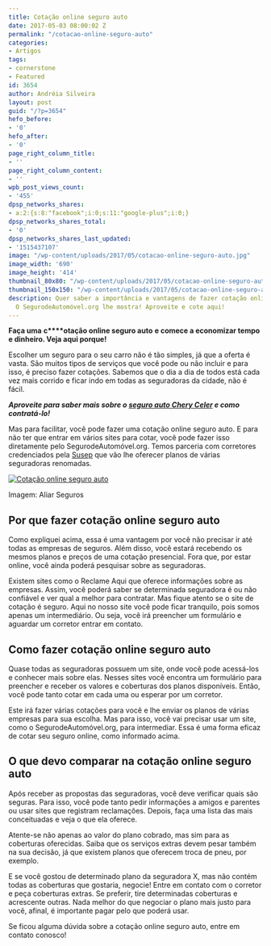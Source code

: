 ```yaml
---
title: Cotação online seguro auto
date: 2017-05-03 08:00:02 Z
permalink: "/cotacao-online-seguro-auto"
categories:
- Artigos
tags:
- cornerstone
- Featured
id: 3654
author: Andréia Silveira
layout: post
guid: "/?p=3654"
hefo_before:
- '0'
hefo_after:
- '0'
page_right_column_title:
- ''
page_right_column_content:
- ''
wpb_post_views_count:
- '455'
dpsp_networks_shares:
- a:2:{s:8:"facebook";i:0;s:11:"google-plus";i:0;}
dpsp_networks_shares_total:
- '0'
dpsp_networks_shares_last_updated:
- '1515437107'
image: "/wp-content/uploads/2017/05/cotacao-online-seguro-auto.jpg"
image_width: '690'
image_height: '414'
thumbnail_80x80: "/wp-content/uploads/2017/05/cotacao-online-seguro-auto-80x80.jpg"
thumbnail_150x150: "/wp-content/uploads/2017/05/cotacao-online-seguro-auto-150x150.jpg"
description: Quer saber a importância e vantagens de fazer cotação online seguro auto?
  O SegurodeAutomóvel.org lhe mostra! Aproveite e cote aqui!
---
```


**Faça uma** **c****otação online seguro auto** **e comece a economizar tempo e dinheiro. Veja aqui porque!**

Escolher um seguro para o seu carro não é tão simples, já que a oferta é vasta. São muitos tipos de serviços que você pode ou não incluir e para isso, é preciso fazer cotações. Sabemos que o dia a dia de todos está cada vez mais corrido e ficar indo em todas as seguradoras da cidade, não é fácil.

_**Aproveite para saber mais sobre o <a href="/seguro-auto-chery-celer" target="_blank" rel="noopener noreferrer">seguro auto Chery Celer</a> e como contratá-lo!**_

Mas para facilitar, você pode fazer uma cotação online seguro auto. E para não ter que entrar em vários sites para cotar, você pode fazer isso diretamente pelo SegurodeAutomóvel.org. Temos parceria com corretores credenciados pela <a href="http://www.susep.gov.br/" target="_blank" rel="noopener noreferrer">Susep</a> que vão lhe oferecer planos de várias seguradoras renomadas.

<div id="attachment_3655" style="width: 700px" class="wp-caption aligncenter">
  <a href="/wp-content/uploads/2017/05/cotacao-online-seguro-auto.jpg"><img class="wp-image-3655 size-full" title="Cotação online seguro auto" src="/wp-content/uploads/2017/05/cotacao-online-seguro-auto.jpg" alt="Cotação online seguro auto" width="690" height="414" srcset="/wp-content/uploads/2017/05/cotacao-online-seguro-auto.jpg 690w, /wp-content/uploads/2017/05/cotacao-online-seguro-auto-250x150.jpg 250w, /wp-content/uploads/2017/05/cotacao-online-seguro-auto-120x72.jpg 120w" sizes="(max-width: 690px) 100vw, 690px" /></a>
  
  <p class="wp-caption-text">
    Imagem: Aliar Seguros
  </p>
</div>

## Por que fazer cotação online seguro auto

Como expliquei acima, essa é uma vantagem por você não precisar ir até todas as empresas de seguros. Além disso, você estará recebendo os mesmos planos e preços de uma cotação presencial. Fora que, por estar online, você ainda poderá pesquisar sobre as seguradoras.

Existem sites como o Reclame Aqui que oferece informações sobre as empresas. Assim, você poderá saber se determinada seguradora é ou não confiável e ver qual a melhor para contratar. Mas fique atento se o site de cotação é seguro. Aqui no nosso site você pode ficar tranquilo, pois somos apenas um intermediário. Ou seja, você irá preencher um formulário e aguardar um corretor entrar em contato.

## Como fazer cotação online seguro auto

Quase todas as seguradoras possuem um site, onde você pode acessá-los e conhecer mais sobre elas. Nesses sites você encontra um formulário para preencher e receber os valores e coberturas dos planos disponíveis. Então, você pode tanto cotar em cada uma ou esperar por um corretor.

Este irá fazer várias cotações para você e lhe enviar os planos de várias empresas para sua escolha. Mas para isso, você vai precisar usar um site, como o SegurodeAutomóvel.org, para intermediar. Essa é uma forma eficaz de cotar seu seguro online, como informado acima.

## O que devo comparar na cotação online seguro auto

Após receber as propostas das seguradoras, você deve verificar quais são seguras. Para isso, você pode tanto pedir informações a amigos e parentes ou usar sites que registram reclamações. Depois, faça uma lista das mais conceituadas e veja o que ela oferece.

Atente-se não apenas ao valor do plano cobrado, mas sim para as coberturas oferecidas. Saiba que os serviços extras devem pesar também na sua decisão, já que existem planos que oferecem troca de pneu, por exemplo.

E se você gostou de determinado plano da seguradora X, mas não contém todas as coberturas que gostaria, negocie! Entre em contato com o corretor e peça coberturas extras. Se preferir, tire determinadas coberturas e acrescente outras. Nada melhor do que negociar o plano mais justo para você, afinal, é importante pagar pelo que poderá usar.

Se ficou alguma dúvida sobre a cotação online seguro auto, entre em contato conosco!